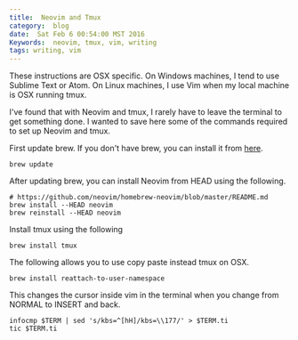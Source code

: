 ```yaml
---
title:  Neovim and Tmux
category:  blog
date:  Sat Feb 6 00:54:00 MST 2016
Keywords:  neovim, tmux, vim, writing
tags: writing, vim
---
```


These instructions are OSX specific. On Windows machines, I tend to use Sublime Text or Atom. On Linux machines, I use Vim when my local machine is OSX running tmux.

I've found that with Neovim and tmux, I rarely have to leave the terminal to get something done.
I wanted to save here some of the commands required to set up Neovim and tmux.

First update brew.
If you don't have brew, you can install it from [here](https://brew.sh/).

    brew update

After updating brew, you can install Neovim from HEAD using the following.

    # https://github.com/neovim/homebrew-neovim/blob/master/README.md
    brew install --HEAD neovim
    brew reinstall --HEAD neovim

Install tmux using the following

    brew install tmux

The following allows you to use copy paste instead tmux on OSX.

    brew install reattach-to-user-namespace

This changes the cursor inside vim in the terminal when you change from NORMAL to INSERT and back.

    infocmp $TERM | sed 's/kbs=^[hH]/kbs=\\177/' > $TERM.ti
    tic $TERM.ti
